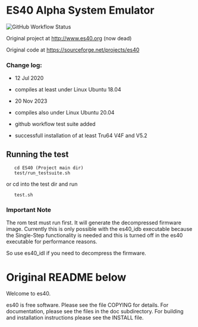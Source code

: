 # ES40 Alpha System Emulator

![GitHub Workflow Status](https://img.shields.io/github/actions/workflow/status/kreth/es40/build-test-deploy.yml?branch=master&label=Build%20Test%20and%20Deploy)

Original project at http://www.es40.org (now dead)

Original code at https://sourceforge.net/projects/es40

### Change log:

* 12 Jul 2020
* compiles at least under Linux Ubuntu 18.04

* 20 Nov 2023
* compiles also under Linux Ubuntu 20.04
* github workflow test suite added
* successfull installation of at least Tru64 V4F and V5.2


## Running the test
```
   cd ES40 (Project main dir)
   test/run_testsuite.sh
```
or cd into the test dir and run
```
   test.sh
```

### Important Note
The rom test must run first. It will generate the decompressed firmware image.
Currently this is only possible with the es40_idb executable because the Single-Step functionality
is needed and this is turned off in the es40 executable for performance reasons.

So use es40_idl if you need to decompress the firmware.

# Original README below

Welcome to es40.

es40 is free software. Please see the file COPYING for details.
For documentation, please see the files in the doc subdirectory.
For building and installation instructions please see the INSTALL file.
